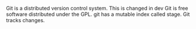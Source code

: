 Git is a distributed version control system.
This is changed in dev
Git is free software distributed under the GPL.
git has a mutable index called stage.
Git tracks changes.
